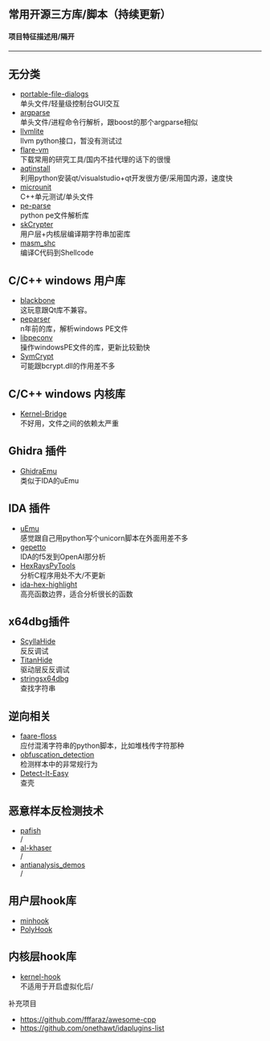 ## 常用开源三方库/脚本（持续更新）
#### 项目特征描述用/隔开
----

无分类
----
* [portable-file-dialogs](https://github.com/samhocevar/portable-file-dialogs)  
单头文件/轻量级控制台GUI交互
* [argparse](https://github.com/jamolnng/argparse)  
单头文件/进程命令行解析，跟boost的那个argparse相似
* [llvmlite](https://github.com/numba/llvmlite)  
llvm python接口，暂没有测试过
* [flare-vm](https://github.com/mandiant/commando-vm)  
下载常用的研究工具/国内不挂代理的话下的很慢
* [aqtinstall](https://github.com/miurahr/aqtinstall)  
利用python安装qt/visualstudio+qt开发很方便/采用国内源，速度快
* [microunit](https://github.com/smiranda/microunit)  
C++单元测试/单头文件
* [pe-parse](https://github.com/trailofbits/pe-parse)  
python pe文件解析库
* [skCrypter](https://github.com/skadro-official/skCrypter)  
用户层+内核层编译期字符串加密库
* [masm_shc](https://github.com/hasherezade/masm_shc)  
编译C代码到Shellcode


C/C++ windows 用户库
----
* [blackbone](https://github.com/DarthTon/Blackbone)  
这玩意跟Qt库不兼容。
* [peparser](https://github.com/smarttechnologies/peparser)  
n年前的库，解析windows PE文件
* [libpeconv](https://github.com/hasherezade/libpeconv)  
操作windowsPE文件的库，更新比较勤快
* [SymCrypt](https://github.com/microsoft/SymCrypt)  
可能跟bcrypt.dll的作用差不多

C/C++ windows 内核库
----
* [Kernel-Bridge](https://github.com/HoShiMin/Kernel-Bridge)  
不好用，文件之间的依赖太严重

Ghidra 插件 
----
* [GhidraEmu](https://github.com/Nalen98/GhidraEmu)  
类似于IDA的uEmu  

IDA 插件
----
* [uEmu](https://github.com/alexhude/uEmu)  
感觉跟自己用python写个unicorn脚本在外面用差不多
* [gepetto](https://github.com/JusticeRage/Gepetto)  
IDA的f5发到OpenAI那分析
* [HexRaysPyTools](https://github.com/igogo-x86/HexRaysPyTools)  
分析C程序用处不大/不更新
* [ida-hex-highlight](https://github.com/vmallet/ida-hex-highlighter)  
高亮函数边界，适合分析很长的函数

x64dbg插件
----
* [ScyllaHide](https://github.com/x64dbg/ScyllaHide)   
反反调试
* [TitanHide](https://github.com/mrexodia/TitanHide)  
驱动层反反调试
* [stringsx64dbg](https://github.com/horsicq/stringsx64dbg)  
查找字符串

逆向相关
----
* [faare-floss](https://github.com/mandiant/flare-floss)  
应付混淆字符串的python脚本，比如堆栈传字符那种
* [obfuscation_detection](https://github.com/mrphrazer/obfuscation_detection)  
检测样本中的非常规行为
* [Detect-It-Easy](https://github.com/horsicq/Detect-It-Easy)  
查壳

恶意样本反检测技术
----
* [pafish](https://github.com/a0rtega/pafish)  
/
* [al-khaser](https://github.com/LordNoteworthy/al-khaser)  
/
* [antianalysis_demos](https://github.com/hasherezade/antianalysis_demos)  
/

用户层hook库
----
* [minhook](https://github.com/TsudaKageyu/minhook)  
* [PolyHook](https://github.com/stevemk14ebr/PolyHook_2_0)  

内核层hook库
----
* [kernel-hook](https://github.com/helloobaby/kernel-hook)  
不适用于开启虚拟化后/  



补充项目
* https://github.com/fffaraz/awesome-cpp
* https://github.com/onethawt/idaplugins-list
